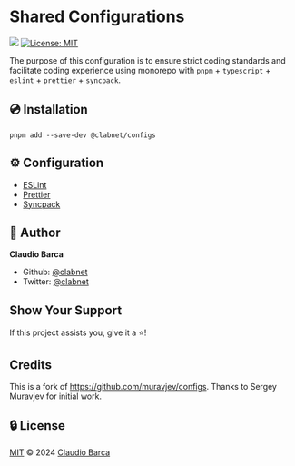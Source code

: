 # Shared Configurations

![](https://img.shields.io/npm/v/@clabnet/configs.svg?color=brightgreen) [![License: MIT](https://img.shields.io/badge/License-MIT-yellow.svg)](#)

The purpose of this configuration is to ensure strict coding standards and facilitate coding experience using monorepo with `pnpm` + `typescript` + `eslint` + `prettier` + `syncpack`.

## 💿 Installation

```
pnpm add --save-dev @clabnet/configs
```

## ⚙️ Configuration

- [ESLint](./packages/eslint-ts/README.md)
- [Prettier](./packages/prettier/README.md)
- [Syncpack](./packages/syncpack/README.md)

## 👤 Author

**Claudio Barca**

- Github: [@clabnet](https://github.com/clabnet)
- Twitter: [@clabnet](https://twitter.com/clabnet)

## Show Your Support

If this project assists you, give it a ⭐️!

## Credits

This is a fork of https://github.com/muravjev/configs.
Thanks to Sergey Muravjev for initial work.

## 🔒 License

[MIT](LICENSE) © 2024 [Claudio Barca](https://github.com/clabnet)
